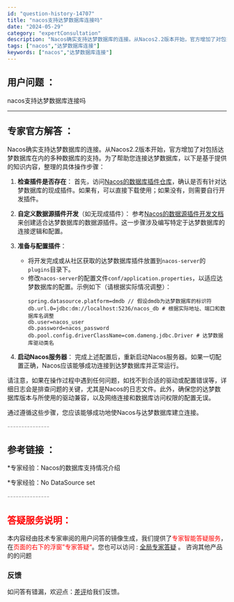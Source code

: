 ```yaml
---
id: "question-history-14707"
title: "nacos支持达梦数据库连接吗"
date: "2024-05-29"
category: "expertConsultation"
description: "Nacos确实支持达梦数据库的连接。从Nacos2.2版本开始，官方增加了对包括达梦数据库在内的多种数据库的支持。为了帮助您连接达梦数据库，以下是基于提供的知识内容，整理的具体操作步骤：1. **检查插件是否存在**：   首先，访问[Nacos的数据库插件仓库](https://github.co"
tags: ["nacos","达梦数据库连接"]
keywords: ["nacos","达梦数据库连接"]
---
```


## 用户问题 ： 
 nacos支持达梦数据库连接吗  

---------------
## 专家官方解答 ：

Nacos确实支持达梦数据库的连接。从Nacos2.2版本开始，官方增加了对包括达梦数据库在内的多种数据库的支持。为了帮助您连接达梦数据库，以下是基于提供的知识内容，整理的具体操作步骤：

1. **检查插件是否存在**：
   首先，访问[Nacos的数据库插件仓库](https://github.com/nacos-group/nacos-plugin/tree/develop/nacos-datasource-plugin-ext)，确认是否有针对达梦数据库的现成插件。如果有，可以直接下载使用；如果没有，则需要自行开发插件。

2. **自定义数据源插件开发**（如无现成插件）：
   参考[Nacos的数据源插件开发文档](https://nacos.io/docs/latest/plugin/datasource-plugin/)来创建适合达梦数据库的数据源插件。这一步骤涉及编写特定于达梦数据库的连接逻辑和配置。

3. **准备与配置插件**：
   - 将开发完成或从社区获取的达梦数据库插件放置到`nacos-server`的`plugins`目录下。
   - 修改`nacos-server`的配置文件`conf/application.properties`，以适应达梦数据库的配置。示例如下（请根据实际情况调整）：
     ```
     spring.datasource.platform=dmdb // 假设dmdb为达梦数据库的标识符
     db.url.0=jdbc:dm://localhost:5236/nacos_db # 根据实际地址、端口和数据库名调整
     db.user=nacos_user
     db.password=nacos_password
     db.pool.config.driverClassName=com.dameng.jdbc.Driver # 达梦数据库驱动类名
     ```

4. **启动Nacos服务器**：
   完成上述配置后，重新启动Nacos服务器。如果一切配置正确，Nacos应该能够成功连接到达梦数据库并正常运行。

请注意，如果在操作过程中遇到任何问题，如找不到合适的驱动或配置错误等，详细日志会是排查问题的关键，尤其是Nacos的日志文件。此外，确保您的达梦数据库版本与所使用的驱动兼容，以及网络连接和数据库访问权限的配置无误。

通过遵循这些步骤，您应该能够成功地使Nacos与达梦数据库建立连接。


<font color="#949494">---------------</font> 


## 参考链接 ：

*专家经验：Nacos的数据库支持情况介绍 
 
 *专家经验：No DataSource set 


 <font color="#949494">---------------</font> 
 


## <font color="#FF0000">答疑服务说明：</font> 

本内容经由技术专家审阅的用户问答的镜像生成，我们提供了<font color="#FF0000">专家智能答疑服务</font>，在<font color="#FF0000">页面的右下的浮窗”专家答疑“</font>。您也可以访问 : [全局专家答疑](https://answer.opensource.alibaba.com/docs/intro) 。 咨询其他产品的的问题

### 反馈
如问答有错漏，欢迎点：[差评](https://ai.nacos.io/user/feedbackByEnhancerGradePOJOID?enhancerGradePOJOId=14728)给我们反馈。
